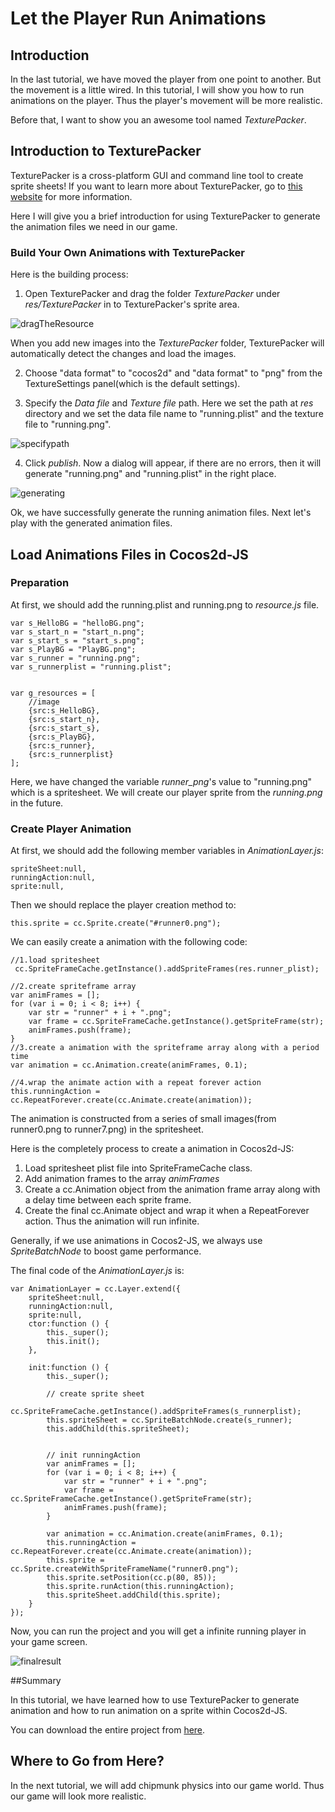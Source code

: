 # Let the Player Run Animations

## Introduction

In the last tutorial, we have moved the player from one point to another. But the movement is a little wired. In this tutorial, I will show you
how to run animations on the player. Thus the player's movement will be more realistic.

Before that, I want to show you an awesome tool named *TexturePacker*. 

## Introduction to TexturePacker

TexturePacker is a cross-platform GUI and command line tool to create sprite sheets!
If you want to learn more about TexturePacker, go to [this website](http://www.codeandweb.com/texturepacker/documentation) for more information.

Here I will give you a brief introduction for using TexturePacker to generate the animation files we need in our game.

### Build Your Own Animations with TexturePacker

Here is the building process:

1. Open TexturePacker and drag the folder *TexturePacker* under *res/TexturePacker*  in to TexturePacker's sprite area.

![dragTheResource](res/dragTheResource.png)

When you add new images into the *TexturePacker* folder, TexturePacker will automatically detect the changes and load the images.

2. Choose "data format" to "cocos2d" and "data format" to "png" from the TextureSettings panel(which is the default settings).

3. Specify the *Data file* and *Texture file* path. Here we set the path at *res* directory and we set the data file name to "running.plist" and the texture file to "running.png".

![specifypath](res/specifypath.png)

4. Click *publish*. Now a dialog will appear, if there are no errors, then it will  generate "running.png" and "running.plist" in the right place.

![generating](res/generating.png)

Ok, we have successfully generate the running animation files. Next let's play with the generated animation files.

## Load Animations Files in Cocos2d-JS

### Preparation

At first, we should add the running.plist and running.png  to *resource.js* file.

```
var s_HelloBG = "helloBG.png";
var s_start_n = "start_n.png";
var s_start_s = "start_s.png";
var s_PlayBG = "PlayBG.png";
var s_runner = "running.png";
var s_runnerplist = "running.plist";


var g_resources = [
    //image
    {src:s_HelloBG},
    {src:s_start_n},
    {src:s_start_s},
    {src:s_PlayBG},
    {src:s_runner},
    {src:s_runnerplist}
];
```

Here, we have changed the variable *runner_png*'s value to "running.png" which is a spritesheet. We will create our player sprite from the *running.png*
in the future.

### Create Player Animation

At first, we should add the following member variables in *AnimationLayer.js*:

```
spriteSheet:null,
runningAction:null,
sprite:null,
```

Then we should replace the player creation method to:

```
this.sprite = cc.Sprite.create("#runner0.png");
```

We can easily create a animation with the following code:

```
//1.load spritesheet 
 cc.SpriteFrameCache.getInstance().addSpriteFrames(res.runner_plist);

//2.create spriteframe array
var animFrames = [];
for (var i = 0; i < 8; i++) {
    var str = "runner" + i + ".png";
    var frame = cc.SpriteFrameCache.getInstance().getSpriteFrame(str);
    animFrames.push(frame);
}
//3.create a animation with the spriteframe array along with a period time
var animation = cc.Animation.create(animFrames, 0.1);

//4.wrap the animate action with a repeat forever action
this.runningAction = cc.RepeatForever.create(cc.Animate.create(animation));
```

The animation is constructed from a series of small images(from runner0.png to runner7.png) in the spritesheet.

Here is the completely process to create a animation in Cocos2d-JS:

1. Load spritesheet plist file into SpriteFrameCache class.
2. Add animation frames to the array *animFrames*
3. Create a cc.Animation object from the animation frame array along with a delay time between each sprite frame.
4. Create the final cc.Animate object and wrap it when a RepeatForever action. Thus the animation will run infinite.

Generally, if we use animations in Cocos2-JS, we always use *SpriteBatchNode* to boost game performance.

The final code of the *AnimationLayer.js* is:

```
var AnimationLayer = cc.Layer.extend({
    spriteSheet:null,
    runningAction:null,
    sprite:null,
    ctor:function () {
        this._super();
        this.init();
    },

    init:function () {
        this._super();

        // create sprite sheet
        cc.SpriteFrameCache.getInstance().addSpriteFrames(s_runnerplist);
        this.spriteSheet = cc.SpriteBatchNode.create(s_runner);
        this.addChild(this.spriteSheet);

        
        // init runningAction
        var animFrames = [];
        for (var i = 0; i < 8; i++) {
            var str = "runner" + i + ".png";
            var frame = cc.SpriteFrameCache.getInstance().getSpriteFrame(str);
            animFrames.push(frame);
        }

        var animation = cc.Animation.create(animFrames, 0.1);
        this.runningAction = cc.RepeatForever.create(cc.Animate.create(animation));
        this.sprite = cc.Sprite.createWithSpriteFrameName("runner0.png");
        this.sprite.setPosition(cc.p(80, 85));
        this.sprite.runAction(this.runningAction);
        this.spriteSheet.addChild(this.sprite);
    }
});
```

Now, you can run the project and you will get a infinite running player in your game screen.

![finalresult](res/finalresult.png)

##Summary

In this tutorial, we have learned how to use TexturePacker to generate animation and how to run animation on a sprite within Cocos2d-JS.

You can download the entire project from [here](res/Parkour.zip).

## Where to Go from Here?

In the next tutorial, we will add chipmunk physics into our game world. Thus our game will look more realistic.
